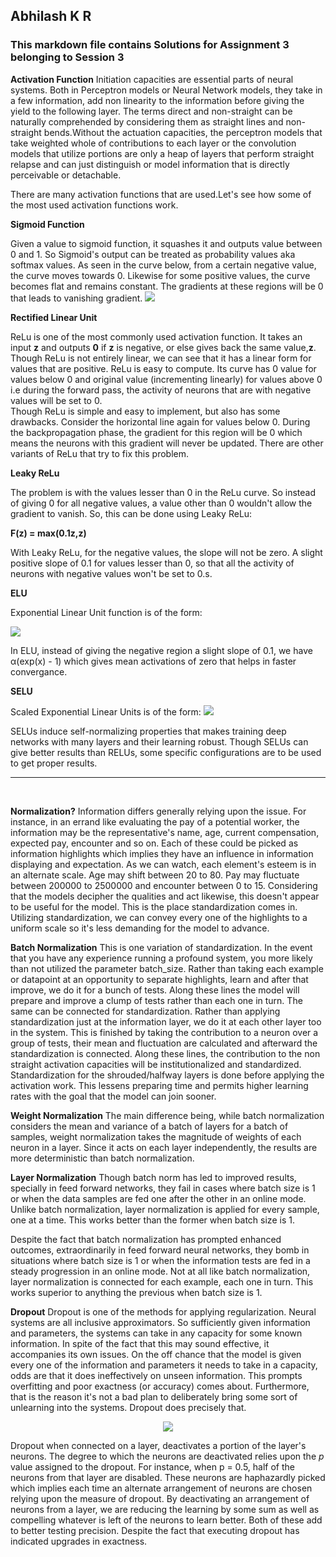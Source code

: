 ## Abhilash K R
### This markdown file contains Solutions for Assignment 3 belonging to Session 3  

**Activation Function**
Initiation capacities are essential parts of neural systems. Both in Perceptron models or Neural Network models, they take in a few information, add non linearity to the information before giving the yield to the following layer. The terms direct and non-straight can be naturally comprehended by considering them as straight lines and non-straight bends.Without the actuation capacities, the perceptron models that take weighted whole of contributions to each layer or the convolution models that utilize portions are only a heap of layers that perform straight relapse and can just distinguish or model information that is directly perceivable or detachable.

There are many activation functions that are used.Let's see how some of the most used activation functions work.

**Sigmoid Function**

Given a value to sigmoid function, it squashes it and outputs value between 0 and 1. So Sigmoid's output can be treated as probability values aka softmax values. As seen in the curve below, from a certain    negative value, the curve moves towards 0. Likewise for some positive values, the curve becomes flat and remains constant. The gradients at these regions will be 0 that leads to vanishing gradient.
![](https://cdn-images-1.medium.com/max/1600/1*XxxiA0jJvPrHEJHD4z893g.png)

**Rectified Linear Unit** 

ReLu is one of the most commonly used activation function. It takes an input **z** and outputs **0** if **z** is negative, or else gives back the same value,**z**. Though ReLu is not entirely linear, we can see that it has a linear form for values that are positive. 
ReLu is easy to compute. Its curve has 0 value for values below 0 and original value (incrementing linearly) for values above 0 i.e during the forward pass, the activity of neurons that are with negative values will be set to 0. 
<br>
Though ReLu is simple and easy to implement, but also has some drawbacks. Consider the horizontal line again for values below 0. During the backpropagation phase, the gradient for this region will be 0 which means the neurons with this gradient will never be updated. There are other variants of ReLu that try to fix this problem.

**Leaky ReLu**

The problem is with the values lesser than 0 in the ReLu curve. So instead of giving 0 for all negative values, a value other than 0 wouldn't allow the gradient to vanish. So, this can be done using Leaky ReLu:

**F(z) = max(0.1z,z)**

With Leaky ReLu, for the negative values, the slope will not be zero. A slight positive slope of 0.1 for values lesser than 0, so that all the activity of neurons with negative values won't be set to 0.s.

**ELU**

Exponential Linear Unit function is of the form:

![](http://saikatbasak.in/public/img/elu.jpg)

In ELU, instead of giving the negative region a slight slope of 0.1, we have α(exp(x) - 1) which gives mean activations of zero that helps in faster convergance.

**SELU**

Scaled Exponential Linear Units is of the form:
![](https://www.hardikp.com/assets/selu.png)  

SELUs induce self-normalizing properties that makes training deep networks with many layers and their learning robust. Though SELUs can give better results than RELUs, some specific configurations are to be  used to get proper results.

<hr>
<br>

**Normalization?**
Information differs generally relying upon the issue. For instance, in an errand like evaluating the pay of a potential worker, the information may be the representative's name, age, current compensation, expected pay, encounter and so on. Each of these could be picked as information highlights which implies they have an influence in information displaying and expectation. As we can watch, each element's esteem is in an alternate scale. Age may shift between 20 to 80. Pay may fluctuate between 200000 to 2500000 and encounter between 0 to 15. Considering that the models decipher the qualities and act likewise, this doesn't appear to be useful for the model. This is the place standardization comes in. Utilizing standardization, we can convey every one of the highlights to a uniform scale so it's less demanding for the model to advance.

**Batch Normalization**
This is one variation of standardization. In the event that you have any experience running a profound system, you more likely than not utilized the parameter batch_size. Rather than taking each example or datapoint at an opportunity to separate highlights, learn and after that improve, we do it for a bunch of tests. Along these lines the model will prepare and improve a clump of tests rather than each one in turn. The same can be connected for standardization. Rather than applying standardization just at the information layer, we do it at each other layer too in the system. This is finished by taking the contribution to a neuron over a group of tests, their mean and fluctuation are calculated and afterward the standardization is connected. Along these lines, the contribution to the non straight activation capacities will be institutionalized and standardized. Standardization for the shrouded/halfway layers is done before applying the activation work. This lessens preparing time and permits higher learning rates with the goal that the model can join sooner.

**Weight Normalization**
The main difference being, while batch normalization considers the mean and variance of a batch of layers for a batch of samples, weight normalization takes the magnitude of weights of each neuron in a layer. Since it acts on each layer independently, the results are more deterministic than batch normalization.

**Layer Normalization**
Though batch norm has led to improved results, specially in feed forward networks, they fail in cases where batch size is 1 or when the data samples are fed one after the other in an online mode. Unlike batch normalization, layer normalization is applied for every sample, one at a time. This works better than the former when batch size is 1. 

Despite the fact that batch normalization has prompted enhanced outcomes, extraordinarily in feed forward neural networks, they bomb in situations where batch size is 1 or when the information tests are fed in a steady progression in an online mode. Not at all like batch normalization, layer normalization is connected for each example, each one in turn. This works superior to anything the previous when batch size is 1.


**Dropout**
Dropout is one of the methods for applying regularization. Neural systems are all inclusive approximators. So sufficiently given information and parameters, the systems can take in any capacity for some known information. In spite of the fact that this may sound effective, it accompanies its own issues. On the off chance that the model is given every one of the information and parameters it needs to take in a capacity, odds are that it does ineffectively on unseen information. This prompts overfitting and poor exactness (or accuracy) comes about. Furthermore, that is the reason it's not a bad plan to deliberately bring some sort of unlearning into the systems. Dropout does precisely that.

<p align="center"><img src="https://mlblr.com/images/dropout.gif"/></p>


Dropout when connected on a layer, deactivates a portion of the layer's neurons. The degree to which the neurons are deactivated relies upon the *p* value assigned to the dropout. For instance, when p = 0.5, half of the neurons from that layer are disabled. These neurons are haphazardly picked which implies each time an alternate arrangement of neurons are chosen relying upon the measure of dropout. By deactivating an arrangement of neurons from a layer, we are reducing the learning by some sum as well as compelling whatever is left of the neurons to learn better. Both of these add to better testing precision. Despite the fact that executing dropout has indicated upgrades in exactness.